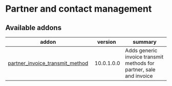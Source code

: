 Partner and contact management
==============================

[//]: # (addons)

Available addons
----------------
addon | version | summary
--- | --- | ---
[partner_invoice_transmit_method](partner_invoice_transmit_method/) | 10.0.1.0.0 | Adds generic invoice transmit methods for partner, sale and invoice
